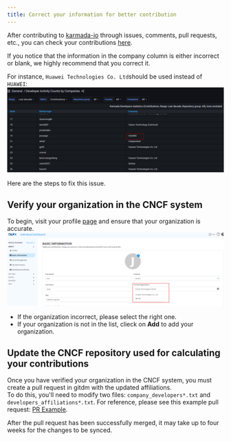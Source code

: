 ```yaml
---
title: Correct your information for better contribution
---
```


After contributing to [karmada-io](https://github.com/karmada-io) through issues, comments, pull requests, etc., you can check your contributions [here](https://karmada.devstats.cncf.io/d/66/developer-activity-counts-by-companies).

 If you notice that the information in the company column is either incorrect or blank, we highly recommend that you correct it. 

For instance, `Huawei Technologies Co. Ltd`should be used instead of `HUAWEI`:
![Wrong Information](../resources/contributor/contributions_list.png)

Here are the steps to fix this issue.

## Verify your organization in the CNCF system
To begin, visit your profile [page](https://openprofile.dev/edit/profile) and ensure that your organization is accurate.
![organization-check](../resources/contributor/organization_check.png)
* If the organization incorrect, please select the right one.
* If your organization is not in the list, clieck on **Add** to add your organization.

## Update the CNCF repository used for calculating your contributions
Once you have verified your organization in the CNCF system, you must create a pull request in gitdm with the updated affiliations.  
To do this, you'll need to modify two files: `company_developers*.txt` and `developers_affiliations*.txt`. For reference, please see this example pull request: [PR Example](https://github.com/cncf/gitdm/pull/1257).

After the pull request has been successfully merged, it may take up to four weeks for the changes to be synced.